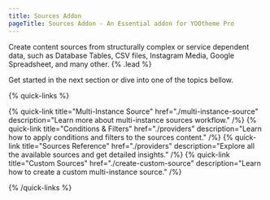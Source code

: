 ```yaml
---
title: Sources Addon
pageTitle: Sources Addon - An Essential addon for YOOtheme Pro
---
```


Create content sources from structurally complex or service dependent data, such as Database Tables, CSV files, Instagram Media, Google Spreadsheet, and many other. {% .lead %}

Get started in the next section or dive into one of the topics bellow.

{% quick-links %}

{% quick-link title="Multi-Instance Source" href="./multi-instance-source" description="Learn more about multi-instance sources workflow." /%}
{% quick-link title="Conditions & Filters" href="./providers" description="Learn how to apply conditions and filters to the sources content." /%}
{% quick-link title="Sources Reference" href="./providers" description="Explore all the available sources and get detailed insights." /%}
{% quick-link title="Custom Sources" href="./create-custom-source" description="Learn how to create a custom multi-instance source." /%}

{% /quick-links %}
